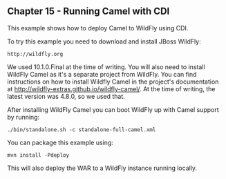 Chapter 15 - Running Camel with CDI
--------------------------

This example shows how to deploy Camel to WildFly using CDI.

To try this example you need to download and install JBoss WildFly:

    http://wildfly.org

We used 10.1.0.Final at the time of writing. You will also need to install WildFly Camel 
as it's a separate project from WildFly. You can find instructions on how to install 
Wildfly Camel in the project's documentation at http://wildfly-extras.github.io/wildfly-camel/. 
At the time of writing, the latest version was 4.8.0, so we used that.

After installing WildFly Camel you can boot WildFly up with Camel support by running:

    ./bin/standalone.sh -c standalone-full-camel.xml

You can package this example using:

    mvn install -Pdeploy

This will also deploy the WAR to a WildFly instance running locally.


